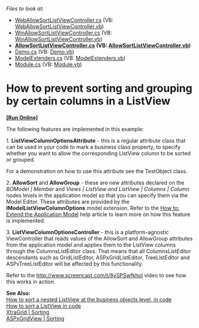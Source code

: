 <!-- default file list -->
*Files to look at*:

* [WebAllowSortListViewController.cs](./CS/WinWebSolution.Module.Web/WebAllowSortListViewController.cs) (VB: [WebAllowSortListViewController.vb](./VB/WinWebSolution.Module.Web/WebAllowSortListViewController.vb))
* [WinAllowSortListViewController.cs](./CS/WinWebSolution.Module.Win/WinAllowSortListViewController.cs) (VB: [WinAllowSortListViewController.vb](./VB/WinWebSolution.Module.Win/WinAllowSortListViewController.vb))
* **[AllowSortListViewController.cs](./CS/WinWebSolution.Module/AllowSortListViewController.cs) (VB: [AllowSortListViewController.vb](./VB/WinWebSolution.Module/AllowSortListViewController.vb))**
* [Demo.cs](./CS/WinWebSolution.Module/Demo.cs) (VB: [Demo.vb](./VB/WinWebSolution.Module/Demo.vb))
* [ModelExtenders.cs](./CS/WinWebSolution.Module/ModelExtenders.cs) (VB: [ModelExtenders.vb](./VB/WinWebSolution.Module/ModelExtenders.vb))
* [Module.cs](./CS/WinWebSolution.Module/Module.cs) (VB: [Module.vb](./VB/WinWebSolution.Module/Module.vb))
<!-- default file list end -->
# How to prevent sorting and grouping by certain columns in a ListView
<!-- run online -->
**[[Run Online]](https://codecentral.devexpress.com/e1254)**
<!-- run online end -->


<p>The following features are implemented in this example:</p><p>1. <strong>ListViewColumnOptionsAttribute</strong> - this is a regular attribute class that can be used in your code to mark a business class property, to specify whether you want to allow the corresponding ListView column to be sorted or grouped.</p><p>For a demonstration on how to use this attribute see the TestObject class.</p><p>2. <strong>AllowSort</strong>  and <strong>AllowGroup</strong> - these are new attributes declared on the <i>BOModel | Member</i> and <i>Views | ListView and ListView | Columns | Column</i> nodes levels in the application model so that you can specify them via the Model Editor. These attributes are provided by the <strong>IModelListViewColumnOptions</strong> model extension. Refer to the <a href="http://documentation.devexpress.com/#Xaf/CustomDocument2785"><u>How to: Extend the Application Model</u></a> help article to learn more on how this feature is implemented.</p><p>3. <strong>ListViewColumnOptionsController</strong> - this is a platform-agnostic ViewController that reads values of the AllowSort and AllowGroup attributes from the application model and applies them to the ListView columns through the ColumnsListEditor class. That means that all ColumnsListEditor descendants such as GridListEditor, ASPxGridListEditor, TreeListEditor and ASPxTreeListEditor will be affected by this functionality.</p><p>Refer to the <a href="http://www.screencast.com/t/8ySPSwfkhol"><u>http://www.screencast.com/t/8ySPSwfkhol</u></a> video to see how this works in action.</p><p><strong>See Also:</strong><br />
<a href="https://www.devexpress.com/Support/Center/p/E1253">How to sort a nested ListView at the business objects level, in code</a><br />
<a href="https://www.devexpress.com/Support/Center/p/E1276">How to sort a ListView in code</a><br />
<a href="http://documentation.devexpress.com/#WindowsForms/CustomDocument3499"><u>XtraGrid | Sorting</u></a><br />
<a href="http://documentation.devexpress.com/#AspNet/CustomDocument3714"><u>ASPxGridView | Sorting</u></a></p>

<br/>


